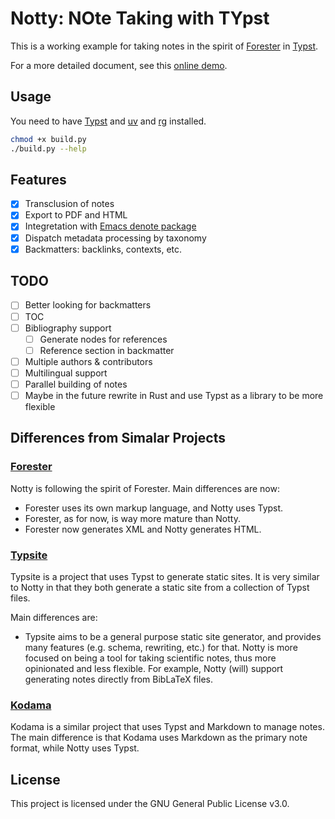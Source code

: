 # Notty: NOte Taking with TYpst

This is a working example for taking notes in the spirit of [Forester](https://www.forester-notes.org/index/index.xml) in [Typst](https://github.com/typst/typst).

For a more detailed document, see this [online demo](https://hanwenguo.github.io/notty/20250619T223048.html).

## Usage

You need to have [Typst](https://github.com/typst/typst) and [uv](https://docs.astral.sh/uv/) and [rg](https://github.com/BurntSushi/ripgrep) installed.

```bash
chmod +x build.py
./build.py --help
```

## Features

- [x] Transclusion of notes
- [x] Export to PDF and HTML
- [x] Integretation with [Emacs denote package](https://protesilaos.com/emacs/denote)
- [x] Dispatch metadata processing by taxonomy
- [x] Backmatters: backlinks, contexts, etc.

## TODO
- [ ] Better looking for backmatters
- [ ] TOC
- [ ] Bibliography support
    - [ ] Generate nodes for references
    - [ ] Reference section in backmatter
- [ ] Multiple authors & contributors
- [ ] Multilingual support
- [ ] Parallel building of notes
- [ ] Maybe in the future rewrite in Rust and use Typst as a library to be more flexible

## Differences from Simalar Projects

### [Forester](https://www.forester-notes.org/index/index.xml)

Notty is following the spirit of Forester. Main differences are now:

- Forester uses its own markup language, and Notty uses Typst.
- Forester, as for now, is way more mature than Notty.
- Forester now generates XML and Notty generates HTML.

### [Typsite](https://github.com/Glomzzz/typsite)

Typsite is a project that uses Typst to generate static sites. It is very similar to Notty in that they both generate a static site from a collection of Typst files.

Main differences are:

- Typsite aims to be a general purpose static site generator, and provides many features (e.g. schema, rewriting, etc.) for that. Notty is more focused on being a tool for taking scientific notes, thus more opinionated and less flexible. For example, Notty (will) support generating notes directly from BibLaTeX files.

### [Kodama](https://github.com/kokic/kodama)

Kodama is a similar project that uses Typst and Markdown to manage notes. The main difference is that Kodama uses Markdown as the primary note format, while Notty uses Typst.

## License

This project is licensed under the GNU General Public License v3.0.
